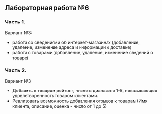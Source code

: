 ## Лабораторная работа №6

### Часть 1.
Вариант №3:
- работа со сведениями об интернет-магазинах (добавление, удаление, изменение адреса и информации о доставке)
- работа с товарами (добавление, удаление, изменение сведений о товаре)

### Часть 2.
Вариант №3
- Добавить к товарам рейтинг, число в диапазоне 1-5, показывающее удовлетворенность товаром клиентами.
- Реализовать возможность добавления отзывов к товарам (Имя клиента, описание, оценка - число от 1 до 5)
